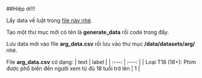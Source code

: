 ##Hiệp ơi!!!

Lấy data về luật trong [file này nhé](/data/VLSP2023-LTER-Data/legal_passages.json).

Tạo một thư mục mới có tên là __generate_data__ rồi code trong đấy.

Lưu data mới vào file __arg_data.csv__ rồi lưu vào thư mục __/data/datasets/arg/__ nhé.

File __arg_data.csv__ có dạng:
| text    | label    |
| :---: | :---: |
| Loại T18 (18+): Phim được phổ biến đến người xem từ đủ 18 tuổi trở lên   | 1 |
